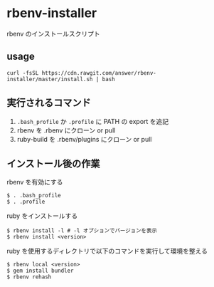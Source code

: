 rbenv-installer
===============

rbenv のインストールスクリプト

## usage

    curl -fsSL https://cdn.rawgit.com/answer/rbenv-installer/master/install.sh | bash

## 実行されるコマンド

1. `.bash_profile` か `.profile` に PATH の export を追記
2. rbenv を .rbenv にクローン or pull
3. ruby-build を .rbenv/plugins にクローン or pull

## インストール後の作業

rbenv を有効にする

    $ . .bash_profile
    $ . .profile

ruby をインストールする

    $ rbenv install -l # -l オプションでバージョンを表示
    $ rbenv install <version>

ruby を使用するディレクトリで以下のコマンドを実行して環境を整える

    $ rbenv local <version>
    $ gem install bundler
    $ rbenv rehash
